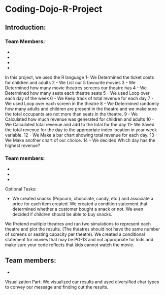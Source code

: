 # Coding-Dojo-R-Project

## Introduction:
### Team Members:
-
-
-
-

In this project, we used the R language
1-  We Determined the ticket costs for children and adults
2 -  We List our 5 favourite movies
3 - We Determined how many movie theatres screens our theatre has
4 - We Determined how many seats each theatre seats
5 - We used Loop over each day of the week
6 -  We Keep track of total revenue for each day
7 - We used Loop over each screen in the theatre
8 - We Determined randomly how many adults and children are present in the theatre and we make sure the total occupants are not more than seats in the theatre.
9 - We Calculated how much revenue was generated for children and adults
10 - We Calculated total revenue and add to the total for the day
11- We  Saved the total revenue for the day to the appropriate index location in your week variable.
12 - We Make a bar chart showing total revenue for each day.
13 - We Make another chart of our choice.
14 - We decided Which day has the highest revenue?
### Team members:
-
-
-

Optional Tasks:
- We created snacks (Popcorn, chocolate, candy, etc.) and associate a price for each item created. We created a condition statement that determined whether a customer bought a snack or not. We even decided if children should be able to buy snacks.

We Pretend multiple theatres and run two simulations to represent each theatre and plot the results. (The theatres should not have the same number of screens or seating capacity per theatre).
We created a conditional statement for movies that may be PG-13 and not appropriate for kids and make sure your code reflects that kids cannot watch the movie.

Team members:
-
-

Visualization Part:
We visualized our results and used diversified char types to convey our message and finding out the results.


